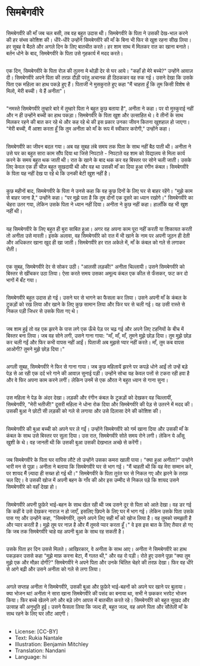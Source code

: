 # सिमबेगवीरे

##
सिमबेगवीरे की माँ जब चल बसी, तब वह बहुत उदास थी। सिमबेगवीरे के पिता ने उसकी देख-भाल करने की हर संभव कोशिश की। धीरे-धीरे उन्होंने सिमबेगवीरे की माँ के बिना भी फिर से खुश रहना सीख लिया। हर सुबह वे बैठते और अगले दिन के लिए बातचीत करते। हर शाम साथ में मिलकर रात का खाना बनाते। बर्तन धोने के बाद, सिमबेगवीरे के पिता उसे गृहकार्य में मदद करते।

##
एक दिन, सिमबेगवीरे के पिता रोज़ की तुलना मे थोड़ी देर से घर आये। "कहाँ हो मेरे बच्चे?" उन्होंने आवाज़ दी। सिमबेगवीरे अपने पिता की तरफ़ दौड़ी परंतु अचानक ही ठिठककर वह रुक गई। उसने देखा कि उसके पिता एक महिला का हाथ पकड़े हुए हैं। पिताजी ने मुसकुराते हुए कहा "मैं चाहता हूँ कि तुम किसी विशेष से मिलो, मेरी बच्ची। ये हैं अनीता"।

##
"नमस्ते सिमबेगवीरे तुम्हारे बारे में तुम्हारे पिता ने बहुत कुछ बताया है", अनीता ने कहा। पर वो मुस्कुराई नहीं और न ही उन्होंने बच्ची का हाथ पकड़ा। सिमबेगवीरे के पिता खुश और उत्साहित थे। वे तीनों के साथ मिलकर रहने की बात कर रहे थे और कह रहे थे की इस प्रकार उनका जीवन कितना खुशहाल हो जाएगा। "मेरी बच्ची, मैं आशा करता हूँ कि तुम अनीता को माँ के रूप में स्वीकार करोगी," उन्होंने कहा।

##
सिमबेगवीरे का जीवन बदल गया। अब वह सुबह लंबे समय तक पिता के साथ नहीं बैठ पाती थी। अनीता ने उसे घर का बहुत सारा काम सौंप दिया था जिसे निपटाते - निपटाते वह शाम को विद्यालय से मिला कार्य करने के समय बहुत थक जाती थी। रात के खाने के बाद थक कर वह बिस्तर पर सोने चली जाती। उसके लिए केवल एक ही चीज़ बहुत सुखदायी थी और वह था उसकी माँ का दिया हुआ रंगीन कंबल। सिमबेगवीरे के पिता यह नहीं देख पा रहे थे कि उनकी बेटी खुश नहीं है।

##
कुछ महीनों बाद, सिमबेगवीरे के पिता ने उनसे कहा कि वह कुछ दिनों के लिए घर से बाहर रहेंगे। "मुझे काम से बाहर जाना है," उन्होंने कहा। "पर मुझे पता है कि तुम दोनों एक दूसरे का ध्यान रखोगे।" सिमबेगवीरे का चेहरा उतर गया, लेकिन उसके पिता ने ध्यान नहीं दिया। अनीता ने कुछ नहीं कहा। हालाँकि वह भी खुश नहीं थी।

##
यह सिमबेगवीरे के लिए बहुत ही बुरा साबित हुआ। अगर वह अपना काम पूरा नहीं करती या शिकायत करती तो अनीता उसे मारती। इसके अलावा, वह सिमबेगवीरे को रात में भी खाने के नाम पर अपनी जूठन ही देती और अधिकतर खाना खुद ही खा जाती। सिमबेगवीरे हर रात अकेले में, माँ के कंबल को गले से लगाकर रोती।

##
एक सुबह, सिमबेगवीरे देर से सोकर उठी। "आलसी लड़की!" अनीता चिल्लायी। उसने सिमबेगवीरे को बिस्तर से खींचकर उठा लिया। ऐसा करते समय उसका अमूल्य कंबल एक कील से फँसकर, फट कर दो भागों में बँट गया।

##
सिमबेगवीरे बहुत उदास हो गई। उसने घर से भागने का फैसला कर लिया। उसने अपनी माँ के कंबल के टुकड़ों को रख लिया और खाने के लिए कुछ सामान लिया और फिर घर से चली गई। वह उसी रास्ते से निकल पड़ी जिधर से उसके पिता गए थे।

##
जब शाम हुई तो वह एक झरने के पास लगे एक ऊँचे पेड़ पर चढ़ गई और अपने लिए टहनियों के बीच में बिस्तर बना लिया। जब वह सोने लगी, उसने गाना गाया: "माँ, माँ, माँ, तुमने मुझे छोड़ दिया। तुम मुझे छोड़ कर चली गईं और फिर कभी वापस नहीं आईं। पिताजी अब मुझसे प्यार नहीं करते। माँ, तुम कब वापस आओगी? तुमने मुझे छोड़ दिया।"

##
अगली सुबह, सिमबेगवीरे ने फिर से गाना गाया। जब कुछ महिलायें झरने पर कपड़े धोने आईं तो उन्हें बड़े पेड़ से आ रही एक दर्द भरे गाने की आवाज़ सुनाई पड़ी। उन्होंने सोचा यह केवल पत्तों से टकरा रही हवा है और वे फिर अपना काम करने लगीं। लेकिन उनमें से एक औरत ने बहुत ध्यान से गाना सुना।

##
उस महिला ने पेड़ के अंदर देखा। लड़की और रंगीन कंबल के टुकड़ों को देखकर वह चिल्लायीं, सिमबेगवीरे, "मेरी भतीजी!" दूसरी महिला ने धोना रोक दिया और सिमबेगवीरे की पेड़ से उतरने में मदद की। उसकी बुआ ने छोटी सी लड़की को गले से लगाया और उसे दिलासा देने की कोशिश की।

##
सिमबेगवीरे की बुआ बच्ची को अपने घर ले गईं। उन्होंने सिमबेगवीरे को गर्म खाना दिया और उसकी माँ के कंबल के साथ उसे बिस्तर पर सुला दिया। उस रात, सिमबेगवीरे सोते समय रोने लगी। लेकिन ये आँसू खुशी के थे। वह जानती थी कि उसकी बुआ उसकी देखभाल अच्छे से करेंगी।

##
जब सिमबेगवीरे के पिता घर वापिस लौटे तो उन्होंने उसका कमरा खाली पाया। "क्या हुआ अनीता?" उन्होंने भारी मन से पूछा। अनीता ने बताया कि सिमबेगवीरे घर से भाग गई। "मैं चाहती थी कि वह मेरा सम्मान करे, पर शायद मैं ज़्यादा ही सख्त हो गई थी।" सिमबेगवीरे के पिता तुरंत घर से निकल गए और झरने के तरफ़ चल दिए। वे उसकी खोज में अपनी बहन के गाँव की ओर इस उम्मीद से निकल पड़े कि शायद उसने सिमबेगवीरे को वहाँ देखा हो।

##
सिमबेगवीरे अपनी फ़ुफ़ेरे भाई-बहन के साथ खेल रही थी जब उसने दूर से पिता को आते देखा। वह डर गई कि कहीं वे उसे देखकर नाराज़ न हो जाएँ, इसलिए छिपने के लिए घर में भाग गई। लेकिन उसके पिता उसके पास गए और उन्होंने कहा, "सिमबेगवीरे, तुमने अपने लिए सही माँ को खोज लिया है। वह तुमको समझती है और प्यार करती है। मुझे तुम पर नाज़ है और मैं तुमसे प्यार करता हूँ।" वे इस इस बात के लिए तैयार हो गए कि जब तक सिमबेगवीरे चाहे वह अपनी बुआ के साथ रह सकती है।

##
उसके पिता हर दिन उससे मिलते। आखिरकार, वे अनीता के साथ आए। अनीता ने सिमबेगवीरे का हाथ पकड़कर उससे कहा "मुझे माफ़ करना बेटा, मैं गलत थी," और वह रो पड़ी। रोते हुए उसने पूछा "क्या तुम मुझे एक और मौक़ा दोगी?" सिमबेगवीरे ने अपने पिता और उनके चिंतित चेहरे की तरफ़ देखा। फिर वह धीरे से आगे बढ़ी और उसने अनीता को गले से लगा लिया।

##
अगले सप्ताह अनीता ने सिमबेगवीरे, उसकी बुआ और फ़ुफ़ेरे भाई-बहनों को अपने घर खाने पर बुलाया। क्या भोजन था! अनीता ने सारा खाना सिमबेगवीरे की पसंद का बनाया था, सभी ने छककर भरपेट भोजन किया। फिर बच्चे खेलने लगे और बड़े लोग आपस में बातचीत करते रहे। सिमबेगवीरे को बहुत सुखद और उत्साह की अनुभूति हुई। उसने फैसला लिया कि जल्द ही, बहुत जल्द, वह अपने पिता और सौतेली माँ के साथ रहने के लिए घर लौट आएगी।

##
* License: [CC-BY]
* Text: Rukia Nantale
* Illustration: Benjamin Mitchley
* Translation: Nandani
* Language: hi
